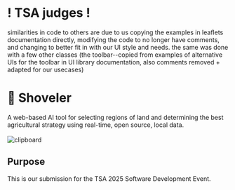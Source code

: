 # ! TSA judges !
similarities in code to others are due to us copying the examples in leaflets documentation directly, modifying the code to no longer have comments, and changing to better fit in with our UI style and needs. the same was done with a few other classes (the toolbar--copied from examples of alternative UIs for the toolbar in UI library documentation, also comments removed + adapted for our usecases)

# 🥄 Shoveler
A web-based AI tool for selecting regions of land and determining the best agricultural strategy using real-time, open source, local data. <br><br>
![clipboard](https://github.com/user-attachments/assets/20ad889d-da1a-484f-9cd2-226e5a864114)

## Purpose
This is our submission for the TSA 2025 Software Development Event.
